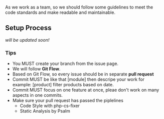 As we work as a team, so we should follow some guidelines to meet the code standards and make readable and maintainable.

## Setup Process
_will be updated soon!_

### Tips
- You MUST create your branch from the issue page.
- We will follow **Git Flow**.
- Based on Git Flow, so every issue should be in separate **pull request**
- Commit MUST be like that [module] then descripe your work for example: [product] filter products based on date.
- Commit MUST focus on one feature at once, pleae don't work on many aspects in one commits.
- Make sure your pull request has passed the piplelines
  - Code Style with php-cs-fixer
  - Static Analysis by Psalm
